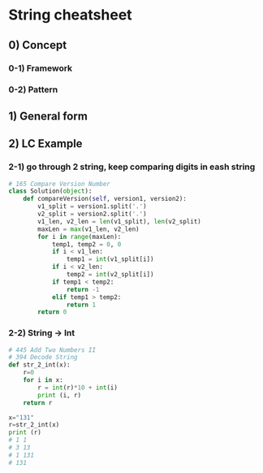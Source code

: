 # String cheatsheet 

## 0) Concept  

### 0-1) Framework

### 0-2) Pattern

## 1) General form

## 2) LC Example

### 2-1) go through 2 string, keep comparing digits in eash string
```python
# 165 Compare Version Number
class Solution(object):
    def compareVersion(self, version1, version2):
        v1_split = version1.split('.')
        v2_split = version2.split('.')
        v1_len, v2_len = len(v1_split), len(v2_split)
        maxLen = max(v1_len, v2_len)
        for i in range(maxLen):
            temp1, temp2 = 0, 0
            if i < v1_len:
                temp1 = int(v1_split[i])
            if i < v2_len:
                temp2 = int(v2_split[i])
            if temp1 < temp2:
                return -1
            elif temp1 > temp2:
                return 1
        return 0
```

### 2-2) String -> Int
```python
# 445 Add Two Numbers II
# 394 Decode String
def str_2_int(x):
    r=0
    for i in x:
        r = int(r)*10 + int(i)
        print (i, r)
    return r

x="131"
r=str_2_int(x)
print (r)
# 1 1
# 3 13
# 1 131
# 131
```